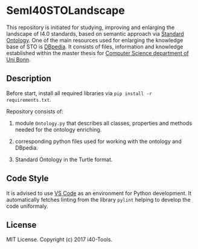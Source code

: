 # SemI40STOLandscape
This repository is initiated for studying, improving and enlarging the landscape of I4.0 standards, based on semantic approach via [Standard Ontology](https://github.com/i40-Tools/StandardOntology). One of the main resources used for enlarging the knowledge base of STO is [DBpedia](http://wiki.dbpedia.org/). It consists of files, information and knowledge established within the master thesis for [Computer Science department of Uni Bonn](https://www.informatik.uni-bonn.de/en).

## Description
Before start, install all required libraries via `pip install -r requirements.txt`.

Repository consists of:

1) module `Ontology.py` that describes all classes, properties and methods needed for the ontology enriching.

2) corresponding python files used for working with the ontology and DBpedia.

3) Standard Ontology in the Turtle format.

## Code Style
It is advised to use [VS Code](https://code.visualstudio.com/) as an environment for Python development. It automatically fetches linting from the library `pylint` helping to develop the code uniformaly.

## License
MIT License. Copyright (c) 2017 i40-Tools.
